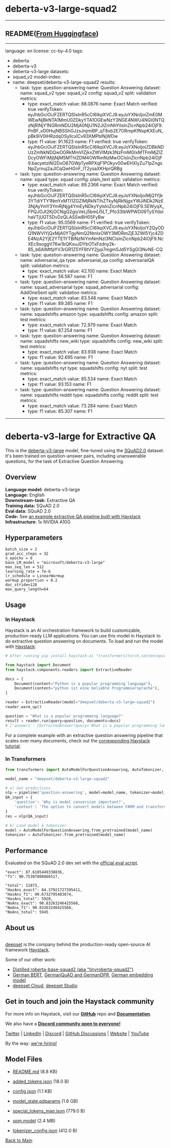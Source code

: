 
# deberta-v3-large-squad2
---


## README([From Huggingface](https://huggingface.co/deepset/deberta-v3-large-squad2))

---
language: en
license: cc-by-4.0
tags:
- deberta
- deberta-v3
- deberta-v3-large
datasets:
- squad_v2
model-index:
- name: deepset/deberta-v3-large-squad2
  results:
  - task:
      type: question-answering
      name: Question Answering
    dataset:
      name: squad_v2
      type: squad_v2
      config: squad_v2
      split: validation
    metrics:
    - type: exact_match
      value: 88.0876
      name: Exact Match
      verified: true
      verifyToken: eyJhbGciOiJFZERTQSIsInR5cCI6IkpXVCJ9.eyJoYXNoIjoiZmE0MWEwNjBkNTA1MmU0ZDkyYTA1OGEwNzY3NGE4NWU4NGI0NTQzNjRlNjY1NGRmNDU2MjA0NjU1N2JlZmNhYiIsInZlcnNpb24iOjF9.PnBF_vD0HujNBSShGJzsJnjmiBP_qT8xb2E7ORmpKfNspKXEuN_pBk9iV0IHRzdqOSyllcxlCv93XMPblNjWDw
    - type: f1
      value: 91.1623
      name: F1
      verified: true
      verifyToken: eyJhbGciOiJFZERTQSIsInR5cCI6IkpXVCJ9.eyJoYXNoIjoiZDBkNDUzZmNkNDQwOGRkMmVlZjkxZWVlMzk3NzFmMGIxMTFmMjZlZDcyOWFiMjljNjM5MThlZDM4OWRmNzMwOCIsInZlcnNpb24iOjF9.bacyetziNI2DxO67GWpTyeRPXqF1POkyv00wEHXlyZu71pZngsNpZyrnuj2aJlCqQwHGnF_lT2ysaXKHprQRBg
  - task:
      type: question-answering
      name: Question Answering
    dataset:
      name: squad
      type: squad
      config: plain_text
      split: validation
    metrics:
    - type: exact_match
      value: 89.2366
      name: Exact Match
      verified: true
      verifyToken: eyJhbGciOiJFZERTQSIsInR5cCI6IkpXVCJ9.eyJoYXNoIjoiMjQ1Yjk3YTdiYTY1NmYxMTI1ZGZlMjRkNTlhZTkyNjRkNjgxYWJiNDk2NzE3NjAyYmY3YmRjNjg4YmEyNDkyYyIsInZlcnNpb24iOjF9.SEWyqX_FPQJOJt2KjOCNgQ2giyVeLj5bmLI5LT_Pfo33tbWPWD09TySYdsthaVTjUGT5DvDzQLASSwBH05FyBw
    - type: f1
      value: 95.0569
      name: F1
      verified: true
      verifyToken: eyJhbGciOiJFZERTQSIsInR5cCI6IkpXVCJ9.eyJoYXNoIjoiY2QyODQ1NWVlYjQxMjA0YTgyNmQ2NmIxOWY3MDRmZjE3ZWI5Yjc4ZDE4NzA2YjE2YTE1YTBlNzNiYmNmNzI3NCIsInZlcnNpb24iOjF9.NcXEc9xoggV76w1bQKxuJDYbOTxFzdny2k-85_b6AIMtfpYV3rGR1Z5YF6tVY2jyp7mgm5Jd5YSgGI3NvNE-CQ
  - task:
      type: question-answering
      name: Question Answering
    dataset:
      name: adversarial_qa
      type: adversarial_qa
      config: adversarialQA
      split: validation
    metrics:
    - type: exact_match
      value: 42.100
      name: Exact Match
    - type: f1
      value: 56.587
      name: F1
  - task:
      type: question-answering
      name: Question Answering
    dataset:
      name: squad_adversarial
      type: squad_adversarial
      config: AddOneSent
      split: validation
    metrics:
    - type: exact_match
      value: 83.548
      name: Exact Match
    - type: f1
      value: 89.385
      name: F1
  - task:
      type: question-answering
      name: Question Answering
    dataset:
      name: squadshifts amazon
      type: squadshifts
      config: amazon
      split: test
    metrics:
    - type: exact_match
      value: 72.979
      name: Exact Match
    - type: f1
      value: 87.254
      name: F1
  - task:
      type: question-answering
      name: Question Answering
    dataset:
      name: squadshifts new_wiki
      type: squadshifts
      config: new_wiki
      split: test
    metrics:
    - type: exact_match
      value: 83.938
      name: Exact Match
    - type: f1
      value: 92.695
      name: F1
  - task:
      type: question-answering
      name: Question Answering
    dataset:
      name: squadshifts nyt
      type: squadshifts
      config: nyt
      split: test
    metrics:
    - type: exact_match
      value: 85.534
      name: Exact Match
    - type: f1
      value: 93.153
      name: F1
  - task:
      type: question-answering
      name: Question Answering
    dataset:
      name: squadshifts reddit
      type: squadshifts
      config: reddit
      split: test
    metrics:
    - type: exact_match
      value: 73.284
      name: Exact Match
    - type: f1
      value: 85.307
      name: F1
---
# deberta-v3-large for Extractive QA 

This is the [deberta-v3-large](https://huggingface.co/microsoft/deberta-v3-large) model, fine-tuned using the [SQuAD2.0](https://huggingface.co/datasets/squad_v2) dataset. It's been trained on question-answer pairs, including unanswerable questions, for the task of Extractive Question Answering. 


## Overview
**Language model:** deberta-v3-large  
**Language:** English  
**Downstream-task:** Extractive QA  
**Training data:** SQuAD 2.0  
**Eval data:** SQuAD 2.0  
**Code:**  See [an example extractive QA pipeline built with Haystack](https://haystack.deepset.ai/tutorials/34_extractive_qa_pipeline)  
**Infrastructure**: 1x NVIDIA A10G

## Hyperparameters

```
batch_size = 2
grad_acc_steps = 32
n_epochs = 6
base_LM_model = "microsoft/deberta-v3-large"
max_seq_len = 512
learning_rate = 7e-6
lr_schedule = LinearWarmup
warmup_proportion = 0.2
doc_stride=128
max_query_length=64
``` 

## Usage

### In Haystack
Haystack is an AI orchestration framework to build customizable, production-ready LLM applications. You can use this model in Haystack to do extractive question answering on documents. 
To load and run the model with [Haystack](https://github.com/deepset-ai/haystack/):
```python
# After running pip install haystack-ai "transformers[torch,sentencepiece]"

from haystack import Document
from haystack.components.readers import ExtractiveReader

docs = [
    Document(content="Python is a popular programming language"),
    Document(content="python ist eine beliebte Programmiersprache"),
]

reader = ExtractiveReader(model="deepset/deberta-v3-large-squad2")
reader.warm_up()

question = "What is a popular programming language?"
result = reader.run(query=question, documents=docs)
# {'answers': [ExtractedAnswer(query='What is a popular programming language?', score=0.5740374326705933, data='python', document=Document(id=..., content: '...'), context=None, document_offset=ExtractedAnswer.Span(start=0, end=6),...)]}
```
For a complete example with an extractive question answering pipeline that scales over many documents, check out the [corresponding Haystack tutorial](https://haystack.deepset.ai/tutorials/34_extractive_qa_pipeline).

### In Transformers
```python
from transformers import AutoModelForQuestionAnswering, AutoTokenizer, pipeline

model_name = "deepset/deberta-v3-large-squad2"

# a) Get predictions
nlp = pipeline('question-answering', model=model_name, tokenizer=model_name)
QA_input = {
    'question': 'Why is model conversion important?',
    'context': 'The option to convert models between FARM and transformers gives freedom to the user and let people easily switch between frameworks.'
}
res = nlp(QA_input)

# b) Load model & tokenizer
model = AutoModelForQuestionAnswering.from_pretrained(model_name)
tokenizer = AutoTokenizer.from_pretrained(model_name)
```

## Performance
Evaluated on the SQuAD 2.0 dev set with the [official eval script](https://worksheets.codalab.org/rest/bundles/0x6b567e1cf2e041ec80d7098f031c5c9e/contents/blob/).

```
"exact": 87.6105449338836,
"f1": 90.75307008866517,

"total": 11873,
"HasAns_exact": 84.37921727395411,
"HasAns_f1": 90.6732795483674,
"HasAns_total": 5928,
"NoAns_exact": 90.83263246425568,
"NoAns_f1": 90.83263246425568,
"NoAns_total": 5945
```

## About us

<div class="grid lg:grid-cols-2 gap-x-4 gap-y-3">
    <div class="w-full h-40 object-cover mb-2 rounded-lg flex items-center justify-center">
         <img alt="" src="https://raw.githubusercontent.com/deepset-ai/.github/main/deepset-logo-colored.png" class="w-40"/>
     </div>
     <div class="w-full h-40 object-cover mb-2 rounded-lg flex items-center justify-center">
         <img alt="" src="https://raw.githubusercontent.com/deepset-ai/.github/main/haystack-logo-colored.png" class="w-40"/>
     </div>
</div>

[deepset](http://deepset.ai/) is the company behind the production-ready open-source AI framework [Haystack](https://haystack.deepset.ai/).

Some of our other work: 
- [Distilled roberta-base-squad2 (aka "tinyroberta-squad2")](https://huggingface.co/deepset/tinyroberta-squad2)
- [German BERT](https://deepset.ai/german-bert), [GermanQuAD and GermanDPR](https://deepset.ai/germanquad), [German embedding model](https://huggingface.co/mixedbread-ai/deepset-mxbai-embed-de-large-v1)
- [deepset Cloud](https://www.deepset.ai/deepset-cloud-product), [deepset Studio](https://www.deepset.ai/deepset-studio)

## Get in touch and join the Haystack community

<p>For more info on Haystack, visit our <strong><a href="https://github.com/deepset-ai/haystack">GitHub</a></strong> repo and <strong><a href="https://docs.haystack.deepset.ai">Documentation</a></strong>. 

We also have a <strong><a class="h-7" href="https://haystack.deepset.ai/community">Discord community open to everyone!</a></strong></p>

[Twitter](https://twitter.com/Haystack_AI) | [LinkedIn](https://www.linkedin.com/company/deepset-ai/) | [Discord](https://haystack.deepset.ai/community) | [GitHub Discussions](https://github.com/deepset-ai/haystack/discussions) | [Website](https://haystack.deepset.ai/) | [YouTube](https://www.youtube.com/@deepset_ai)

By the way: [we're hiring!](http://www.deepset.ai/jobs)



## Model Files

- [README.md](https://paddlenlp.bj.bcebos.com/models/community/deepset/deberta-v3-large-squad2/README.md) (8.8 KB)

- [added_tokens.json](https://paddlenlp.bj.bcebos.com/models/community/deepset/deberta-v3-large-squad2/added_tokens.json) (18.0 B)

- [config.json](https://paddlenlp.bj.bcebos.com/models/community/deepset/deberta-v3-large-squad2/config.json) (1.1 KB)

- [model_state.pdparams](https://paddlenlp.bj.bcebos.com/models/community/deepset/deberta-v3-large-squad2/model_state.pdparams) (1.6 GB)

- [special_tokens_map.json](https://paddlenlp.bj.bcebos.com/models/community/deepset/deberta-v3-large-squad2/special_tokens_map.json) (779.0 B)

- [spm.model](https://paddlenlp.bj.bcebos.com/models/community/deepset/deberta-v3-large-squad2/spm.model) (2.4 MB)

- [tokenizer_config.json](https://paddlenlp.bj.bcebos.com/models/community/deepset/deberta-v3-large-squad2/tokenizer_config.json) (412.0 B)


[Back to Main](../../)